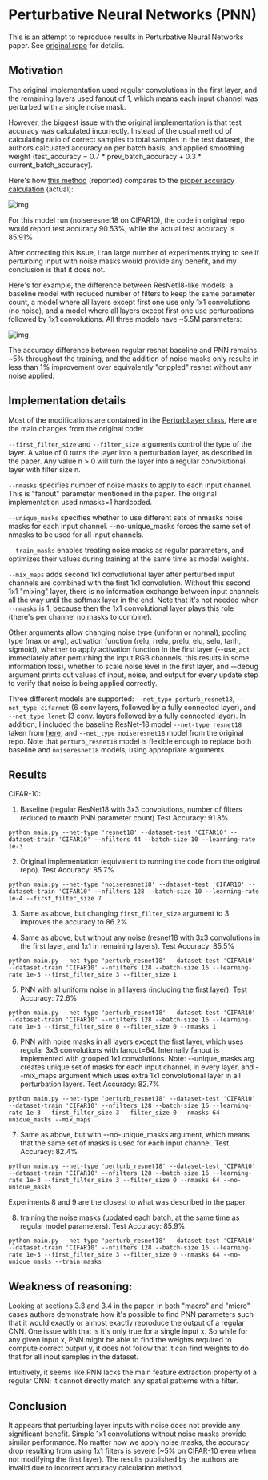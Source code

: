# Perturbative Neural Networks (PNN)
This is an attempt to reproduce results in Perturbative Neural Networks paper.
See [original repo](https://github.com/juefeix/pnn.pytorch) for details.

## Motivation
The original implementation used regular convolutions in the first layer, and the remaining layers used fanout of 1, which means each input channel was perturbed with a single noise mask. 

However, the biggest issue with the original implementation is that test accuracy was calculated incorrectly. Instead of the usual method of calculating ratio of correct samples to total samples in the test dataset, the authors calculated accuracy on per batch basis, and applied smoothing weight (test_accuracy = 0.7 * prev_batch_accuracy + 0.3 * current_batch_accuracy). 

Here's how [this method](https://github.com/juefeix/pnn.pytorch/blob/master/plugins/monitor.py#L31) (reported) compares to the [proper accuracy calculation](https://github.com/michaelklachko/pnn.pytorch/blob/master/main.py#L226-L230) (actual):

![img](https://s15.postimg.cc/vta2ku9nv/image.png)

For this model run (noiseresnet18 on CIFAR10), the code in original repo would report test accuracy 90.53%, while the actual test accuracy is 85.91%

After correcting this issue, I ran large number of experiments trying to see if perturbing input with noise masks would provide any benefit, and my conclusion is that it does not.

Here's for example, the difference between ResNet18-like models: a baseline model with reduced number of filters to keep the same parameter count, a model where all layers except first one use only 1x1 convolutions (no noise), and a model where all layers except first one use perturbations followed by 1x1 convolutions. All three models have ~5.5M parameters: 

![img](https://s15.postimg.cc/5jrce4zyz/image.png)

The accuracy difference between regular resnet baseline and PNN remains ~5% throughout the training, and the addition of noise masks only results in less than 1% improvement over equivalently "crippled" resnet without any noise applied.

## Implementation details
Most of the modifications are contained in the [PerturbLayer class.](https://github.com/michaelklachko/pnn.pytorch/blob/master/models.py#L15) Here are the main changes from the original code:

`--first_filter_size` and `--filter_size` arguments control the type of the layer. A value of 0 turns the layer into a perturbation layer, as described in the paper. Any value n > 0 will turn the layer into a regular convolutional layer with filter size n.

`--nmasks` specifies number of noise masks to apply to each input channel. This is "fanout" parameter mentioned in the paper. The original implementation used nmasks=1 hardcoded.

`--unique_masks` specifies whether to use different sets of nmasks noise masks for each input channel. --no-unique_masks forces the same set of nmasks to be used for all input channels.

`--train_masks` enables treating noise masks as regular parameters, and optimizes their values during training at the same time as model weights.

`--mix_maps` adds second 1x1 convolutional layer after perturbed input channels are combined with the first 1x1 convolution. Without this second 1x1 "mixing" layer, there is no information exchange between input channels all the way until the softmax layer in the end. Note that it's not needed when `--nmasks` is 1, because then the 1x1 convolutional layer plays this role (there's per channel no masks to combine).

Other arguments allow changing noise type (uniform or normal), pooling type (max or avg), activation function (relu, rrelu, prelu, elu, selu, tanh, sigmoid), whether to apply activation function in the first layer (--use_act, immediately after perturbing the input RGB channels, this results in some information loss), whether to scale noise level in the first layer, and --debug argument prints out values of input, noise, and output for every update step to verify that noise is being applied correctly.

Three different models are supported: `--net_type perturb_resnet18`, `--net_type cifarnet` (6 conv layers, followed by a fully connected layer), and `--net_type lenet` (3 conv. layers followed by a fully connected layer). In addition, I included the baseline ResNet-18 model `--net-type resnet18` taken from [here](https://github.com/kuangliu/pytorch-cifar/blob/master/models/resnet.py), and `--net_type noiseresnet18` model from the original repo. Note that `perturb_resnet18` model is flexible enough to replace both baseline and `noiseresnet18` models, using appropriate arguments.

## Results
CIFAR-10:

1. Baseline (regular ResNet18 with 3x3 convolutions, number of filters reduced to match PNN parameter count) Test Accuracy: 91.8% 
```
python main.py --net-type 'resnet18' --dataset-test 'CIFAR10' --dataset-train 'CIFAR10' --nfilters 44 --batch-size 10 --learning-rate 1e-3
```

2. Original implementation (equivalent to running the code from the original repo). Test Accuracy: 85.7%
```
python main.py --net-type 'noiseresnet18' --dataset-test 'CIFAR10' --dataset-train 'CIFAR10' --nfilters 128 --batch-size 10 --learning-rate 1e-4 --first_filter_size 7
```

3. Same as above, but changing `first_filter_size` argument to 3 improves the accuracy to 86.2%

4. Same as above, but without any noise (resnet18 with 3x3 convolutions in the first layer, and 1x1 in remaining layers). Test Accuracy: 85.5%
```
python main.py --net-type 'perturb_resnet18' --dataset-test 'CIFAR10' --dataset-train 'CIFAR10' --nfilters 128 --batch-size 16 --learning-rate 1e-3 --first_filter_size 3 --filter_size 1 
```

5. PNN with all uniform noise in all layers (including the first layer). Test Accuracy: 72.6%
```
python main.py --net-type 'perturb_resnet18' --dataset-test 'CIFAR10' --dataset-train 'CIFAR10' --nfilters 128 --batch-size 16 --learning-rate 1e-3 --first_filter_size 0 --filter_size 0 --nmasks 1 
```

6. PNN with noise masks in all layers except the first layer, which uses regular 3x3 convolutions with fanout=64. Internally fanout is implemented with grouped 1x1 convolutions. Note: --unique_masks arg creates unique set of masks for each input channel, in every layer, and --mix_maps argument which uses extra 1x1 convolutional layer in all perturbation layers. Test Accuracy: 82.7%
```
python main.py --net-type 'perturb_resnet18' --dataset-test 'CIFAR10' --dataset-train 'CIFAR10' --nfilters 128 --batch-size 16 --learning-rate 1e-3 --first_filter_size 3 --filter_size 0 --nmasks 64 --unique_masks --mix_maps
```

7. Same as above, but with --no-unique_masks argument, which means that the same set of masks is used for each input channel. Test Accuracy: 82.4%
```
python main.py --net-type 'perturb_resnet18' --dataset-test 'CIFAR10' --dataset-train 'CIFAR10' --nfilters 128 --batch-size 16 --learning-rate 1e-3 --first_filter_size 3 --filter_size 0 --nmasks 64 --no-unique_masks
```

Experiments 8 and 9 are the closest to what was described in the paper.

8. training the noise masks (updated each batch, at the same time as regular model parameters). Test Accuracy: 85.9%

`python main.py --net-type 'perturb_resnet18' --dataset-test 'CIFAR10' --dataset-train 'CIFAR10' --nfilters 128 --batch-size 16 --learning-rate 1e-3 --first_filter_size 3 --filter_size 0 --nmasks 64 --no-unique_masks --train_masks`

## Weakness of reasoning:
Looking at sections 3.3 and 3.4 in the paper, in both "macro" and "micro" cases authors demonstrate how it's possible to find PNN parameters such that it would exactly or almost exactly reproduce the output of a regular CNN. One issue with that is it's only true for a single input x. So while for any given input x, PNN might be able to find the weights required to compute correct output y, it does not follow that it can find weights to do that for all input samples in the dataset.

Intuitively, it seems like PNN lacks the main feature extraction property of a regular CNN: it cannot directly match any spatial patterns with a filter. 

## Conclusion
It appears that perturbing layer inputs with noise does not provide any significant benefit. Simple 1x1 convolutions without noise masks provide similar performance. No matter how we apply noise masks, the accuracy drop resulting from using 1x1 filters is severe (~5% on CIFAR-10 even when not modifying the first layer). The results published by the authors are invalid due to incorrect accuracy calculation method.

